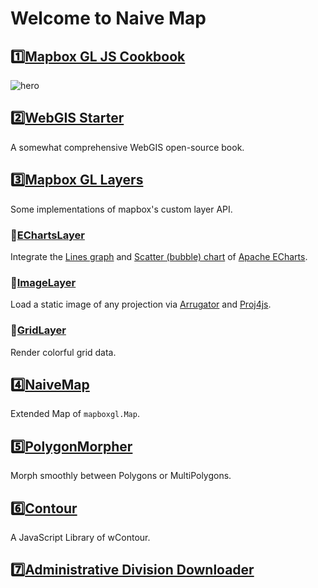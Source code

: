 # Welcome to Naive Map


## 1️⃣[Mapbox GL JS Cookbook](https://huanglii.github.io/mapbox-gl-js-cookbook/)

![hero](https://huanglii.github.io/mapbox-gl-js-cookbook/assets/images/hero.png)

## 2️⃣[WebGIS Starter](https://www.naivemap.com/webgis-starter/)

A somewhat comprehensive WebGIS open-source book.

## 3️⃣[Mapbox GL Layers](https://github.com/naivemap/mapbox-gl-layers)

Some implementations of mapbox's custom layer API.

### 🔸[EChartsLayer](https://github.com/naivemap/mapbox-gl-layers/blob/main/packages/mapbox-gl-echarts-layer/README.md)

Integrate the [Lines graph](https://echarts.apache.org/zh/option.html#series-lines) and [Scatter (bubble) chart](https://echarts.apache.org/zh/option.html#series-scatter) of [Apache ECharts](https://echarts.apache.org/zh/index.html).

### 🔸[ImageLayer](https://github.com/naivemap/mapbox-gl-layers/blob/main/packages/mapbox-gl-image-layer/README.md)

Load a static image of any projection via [Arrugator](https://gitlab.com/IvanSanchez/arrugator) and [Proj4js](https://github.com/proj4js/proj4js).

### 🔸[GridLayer](https://github.com/naivemap/mapbox-gl-layers/blob/main/packages/mapbox-gl-grid-layer/README.md)

Render colorful grid data.

## 4️⃣[NaiveMap](https://github.com/naivemap/mapbox-gl-naive-map)

Extended Map of `mapboxgl.Map`.

## 5️⃣[PolygonMorpher](https://github.com/naivemap/mapbox-gl-polygon-morpher)

Morph smoothly between Polygons or MultiPolygons.

## 6️⃣[Contour](https://github.com/huanglii/wcontour-js)

A JavaScript Library of wContour.

## 7️⃣[Administrative Division Downloader](https://huanglii.github.io/admin-cn-downloader/)
